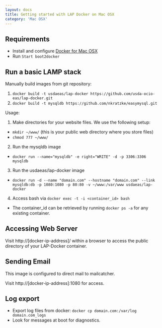 ```yaml
---
layout: docs
title: Getting started with LAP Docker on Mac OSX
category: 'Mac OSX'
---
```



Requirements
----------
- Install and configure [Docker for Mac OSX](https://docs.docker.com/installation/mac/#install-boot2docker)
- Run `Start boot2docker`

Run a basic LAMP stack
----------

Manually build images from git repository:

1. `docker build -t usdaeas/lap-docker https://github.com/usda-ocio-eas/lap-docker.git`
2. `docker build -t mysqldb https://github.com/nkratzke/easymysql.git`

Usage:

1. Make directories for your website files. We use the following setup:
 - `mkdir ~/www/` (this is your public web directory where you store files)
 - `chmod 777 ~/www/`
2. Run the mysqldb image
 - `docker run --name="mysqldb" -e right="WRITE" -d -p 3306:3306 mysqldb`
3. Run the usdaeas/lap-docker image
 - `docker run -d --name "domain.com" --hostname "domain.com" --link mysqldb:db -p 1080:1080 -p 80:80 -v ~/www:/var/www usdaeas/lap-docker`
4. Access bash via `docker exec -t -i <container_id> bash`
 - The container_id can be retrieved by running `docker ps -a` for any existing container.

Accessing Web Server
--------------------

Visit http://[docker-ip-address]/ within a browser to access the public directory of your LAP-Docker container.


Sending Email
-------------

This image is configured to direct mail to mailcatcher. 

Visit http://[docker-ip-address]:1080 for access.


Log export
---------------

- Export log files from docker: `docker cp domain.com:/var/log domain.com_logs`
- Look for messages at boot for diagnostics.
